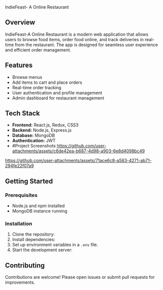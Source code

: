 IndieFeast- A Online Restaurant

## Overview
IndieFeast-A Online Restaurant is a modern web application that allows users to browse food items, order food online, and track deliveries in real-time from the restaurant. The app is designed for seamless user experience and efficient order management.

## Features
- Browse menus
- Add items to cart and place orders
- Real-time order tracking
- User authentication and profile management
- Admin dashboard for restaurant management

## Tech Stack
- **Frontend:** React.js, Redux, CSS3
- **Backend:** Node.js, Express.js
- **Database:** MongoDB
- **Authentication:** JWT
- #Project Screenshots
https://github.com/user-attachments/assets/c6de42ea-b687-4d98-a903-6e8d4098bc49

https://github.com/user-attachments/assets/71ace6c8-a583-4271-ab71-294fe22f07a9


## Getting Started

### Prerequisites
- Node.js and npm installed
- MongoDB instance running

### Installation
1. Clone the repository:
2. Install dependencies:
3. Set up environment variables in a `.env` file.
4. Start the development server:
## Contributing
Contributions are welcome! Please open issues or submit pull requests for improvements.
